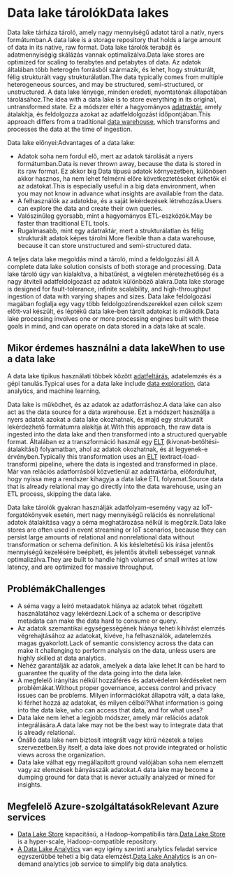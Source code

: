# <a name="data-lakes"></a><span data-ttu-id="abd0b-101">Data lake tárolók</span><span class="sxs-lookup"><span data-stu-id="abd0b-101">Data lakes</span></span>

<span data-ttu-id="abd0b-102">Data lake tárháza tároló, amely nagy mennyiségű adatot tárol a natív, nyers formátumban.</span><span class="sxs-lookup"><span data-stu-id="abd0b-102">A data lake is a storage repository that holds a large amount of data in its native, raw format.</span></span> <span data-ttu-id="abd0b-103">Data lake tárolók terabájt és adatmennyiségig skálázás vannak optimalizálva.</span><span class="sxs-lookup"><span data-stu-id="abd0b-103">Data lake stores are optimized for scaling to terabytes and petabytes of data.</span></span> <span data-ttu-id="abd0b-104">Az adatok általában több heterogén forrásból származik, és lehet, hogy strukturált, félig strukturált vagy strukturálatlan.</span><span class="sxs-lookup"><span data-stu-id="abd0b-104">The data typically comes from multiple heterogeneous sources, and may be structured, semi-structured, or unstructured.</span></span> <span data-ttu-id="abd0b-105">A data lake lényege, minden eredeti, nyomtatónak állapotában tárolásához.</span><span class="sxs-lookup"><span data-stu-id="abd0b-105">The idea with a data lake is to store everything in its original, untransformed state.</span></span> <span data-ttu-id="abd0b-106">Ez a módszer eltér a hagyományos [adatraktár](../relational-data/data-warehousing.md), amely átalakítja, és feldolgozza azokat az adatfeldolgozást időpontjában.</span><span class="sxs-lookup"><span data-stu-id="abd0b-106">This approach differs from a traditional [data warehouse](../relational-data/data-warehousing.md), which transforms and processes the data at the time of ingestion.</span></span>

<span data-ttu-id="abd0b-107">Data lake előnyei:</span><span class="sxs-lookup"><span data-stu-id="abd0b-107">Advantages of a data lake:</span></span>

- <span data-ttu-id="abd0b-108">Adatok soha nem fordul elő, mert az adatok tárolását a nyers formátumban.</span><span class="sxs-lookup"><span data-stu-id="abd0b-108">Data is never thrown away, because the data is stored in its raw format.</span></span> <span data-ttu-id="abd0b-109">Ez akkor big Data típusú adatok környezetben, különösen akkor hasznos, ha nem lehet felmérni előre következtetéseket érhetők el az adatokat.</span><span class="sxs-lookup"><span data-stu-id="abd0b-109">This is especially useful in a big data environment, when you may not know in advance what insights are available from the data.</span></span>
- <span data-ttu-id="abd0b-110">A felhasználók az adatokba, és a saját lekérdezések létrehozása.</span><span class="sxs-lookup"><span data-stu-id="abd0b-110">Users can explore the data and create their own queries.</span></span>
- <span data-ttu-id="abd0b-111">Valószínűleg gyorsabb, mint a hagyományos ETL-eszközök.</span><span class="sxs-lookup"><span data-stu-id="abd0b-111">May be faster than traditional ETL tools.</span></span>
- <span data-ttu-id="abd0b-112">Rugalmasabb, mint egy adatraktár, mert a strukturálatlan és félig strukturált adatok képes tárolni.</span><span class="sxs-lookup"><span data-stu-id="abd0b-112">More flexible than a data warehouse, because it can store unstructured and semi-structured data.</span></span> 

<span data-ttu-id="abd0b-113">A teljes data lake megoldás mind a tároló, mind a feldolgozási áll.</span><span class="sxs-lookup"><span data-stu-id="abd0b-113">A complete data lake solution consists of both storage and processing.</span></span> <span data-ttu-id="abd0b-114">Data lake tároló úgy van kialakítva, a hibatűrést, a végtelen méretezhetőség és a nagy átviteli adatfeldolgozást az adatok különböző alakra.</span><span class="sxs-lookup"><span data-stu-id="abd0b-114">Data lake storage is designed for fault-tolerance, infinite scalability, and high-throughput ingestion of data with varying shapes and sizes.</span></span> <span data-ttu-id="abd0b-115">Data lake feldolgozási magában foglalja egy vagy több feldolgozórendszerekkel ezen célok szem előtt-val készült, és léptékű data lake-ben tárolt adatokat is működik.</span><span class="sxs-lookup"><span data-stu-id="abd0b-115">Data lake processing involves one or more processing engines built with these goals in mind, and can operate on data stored in a data lake at scale.</span></span>

## <a name="when-to-use-a-data-lake"></a><span data-ttu-id="abd0b-116">Mikor érdemes használni a data lake</span><span class="sxs-lookup"><span data-stu-id="abd0b-116">When to use a data lake</span></span>

<span data-ttu-id="abd0b-117">A data lake tipikus használati többek között [adatfeltárás](./interactive-data-exploration.md), adatelemzés és a gépi tanulás.</span><span class="sxs-lookup"><span data-stu-id="abd0b-117">Typical uses for a data lake include [data exploration](./interactive-data-exploration.md), data analytics, and machine learning.</span></span> 

<span data-ttu-id="abd0b-118">Data lake is működhet, és az adatok az adatforráshoz.</span><span class="sxs-lookup"><span data-stu-id="abd0b-118">A data lake can also act as the data source for a data warehouse.</span></span> <span data-ttu-id="abd0b-119">Ezt a módszert használja a nyers adatok azokat a data lake okozhatnak, és majd egy strukturált lekérdezhető formátumra alakítja át.</span><span class="sxs-lookup"><span data-stu-id="abd0b-119">With this approach, the raw data is ingested into the data lake and then transformed into a structured queryable format.</span></span> <span data-ttu-id="abd0b-120">Általában ez a transzformáció használ egy [ELT](../relational-data/etl.md#extract-load-and-transform-elt) (kivonat-betöltési-átalakítási) folyamatban, ahol az adatok okozhatnak, és át legyenek-e érvényben.</span><span class="sxs-lookup"><span data-stu-id="abd0b-120">Typically this transformation uses an [ELT](../relational-data/etl.md#extract-load-and-transform-elt) (extract-load-transform) pipeline, where the data is ingested and transformed in place.</span></span> <span data-ttu-id="abd0b-121">Már van relációs adatforrásból közvetlenül az adatraktárba, előfordulhat, hogy nyissa meg a rendszer kihagyja a data lake ETL folyamat.</span><span class="sxs-lookup"><span data-stu-id="abd0b-121">Source data that is already relational may go directly into the data warehouse, using an ETL process, skipping the data lake.</span></span>

<span data-ttu-id="abd0b-122">Data lake tárolók gyakran használják adatfolyam-esemény vagy az IoT-forgatókönyvek esetén, mert nagy mennyiségű relációs és nonrelational adatok átalakítása vagy a séma meghatározása nélkül is megőrzik.</span><span class="sxs-lookup"><span data-stu-id="abd0b-122">Data lake stores are often used in event streaming or IoT scenarios, because they can persist large amounts of relational and nonrelational data without transformation or schema definition.</span></span> <span data-ttu-id="abd0b-123">A kis késleltetésű kis írása jelentős mennyiségű kezelésére beépített, és jelentős átviteli sebességet vannak optimalizálva.</span><span class="sxs-lookup"><span data-stu-id="abd0b-123">They are built to handle high volumes of small writes at low latency, and are optimized for massive throughput.</span></span>

## <a name="challenges"></a><span data-ttu-id="abd0b-124">Problémák</span><span class="sxs-lookup"><span data-stu-id="abd0b-124">Challenges</span></span>

- <span data-ttu-id="abd0b-125">A séma vagy a leíró metaadatok hiánya az adatok tehet rögzített használatához vagy lekérdezni.</span><span class="sxs-lookup"><span data-stu-id="abd0b-125">Lack of a schema or descriptive metadata can make the data hard to consume or query.</span></span>
- <span data-ttu-id="abd0b-126">Az adatok szemantikai egységességének hiánya teheti kihívást elemzés végrehajtásához az adatokat, kivéve, ha felhasználók, adatelemzés magas gyakorlott.</span><span class="sxs-lookup"><span data-stu-id="abd0b-126">Lack of semantic consistency across the data can make it challenging to perform analysis on the data, unless users are highly skilled at data analytics.</span></span>
- <span data-ttu-id="abd0b-127">Nehéz garantálják az adatok, amelyek a data lake lehet.</span><span class="sxs-lookup"><span data-stu-id="abd0b-127">It can be hard to guarantee the quality of the data going into the data lake.</span></span> 
- <span data-ttu-id="abd0b-128">A megfelelő irányítás nélkül hozzáférés és adatvédelem kérdéseket nem problémákat.</span><span class="sxs-lookup"><span data-stu-id="abd0b-128">Without proper governance, access control and privacy issues can be problems.</span></span> <span data-ttu-id="abd0b-129">Milyen információkat állapotra vált, a data lake, ki férhet hozzá az adatokat, és milyen célból?</span><span class="sxs-lookup"><span data-stu-id="abd0b-129">What information is going into the data lake, who can access that data, and for what uses?</span></span>
- <span data-ttu-id="abd0b-130">Data lake nem lehet a legjobb módszer, amely már relációs adatok integrálására.</span><span class="sxs-lookup"><span data-stu-id="abd0b-130">A data lake may not be the best way to integrate data that is already relational.</span></span>
- <span data-ttu-id="abd0b-131">Önálló data lake nem biztosít integrált vagy körű nézetek a teljes szervezetben.</span><span class="sxs-lookup"><span data-stu-id="abd0b-131">By itself, a data lake does not provide integrated or holistic views across the organization.</span></span> 
- <span data-ttu-id="abd0b-132">Data lake válhat egy megállapított ground valójában soha nem elemzett vagy az elemzések bányásszák adatokat.</span><span class="sxs-lookup"><span data-stu-id="abd0b-132">A data lake may become a dumping ground for data that is never actually analyzed or mined for insights.</span></span>

## <a name="relevant-azure-services"></a><span data-ttu-id="abd0b-133">Megfelelő Azure-szolgáltatások</span><span class="sxs-lookup"><span data-stu-id="abd0b-133">Relevant Azure services</span></span>

- <span data-ttu-id="abd0b-134">[Data Lake Store](/azure/data-lake-store/) kapacitású, a Hadoop-kompatibilis tára.</span><span class="sxs-lookup"><span data-stu-id="abd0b-134">[Data Lake Store](/azure/data-lake-store/) is a hyper-scale, Hadoop-compatible repository.</span></span>
- <span data-ttu-id="abd0b-135">[A Data Lake Analytics](/azure/data-lake-analytics/) van egy igény szerinti analytics feladat service egyszerűbbé teheti a big data elemzést.</span><span class="sxs-lookup"><span data-stu-id="abd0b-135">[Data Lake Analytics](/azure/data-lake-analytics/) is an on-demand analytics job service to simplify big data analytics.</span></span>

